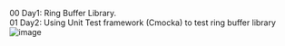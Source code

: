00 Day1: Ring Buffer Library.<br>
01 Day2: Using Unit Test framework (Cmocka) to test ring buffer library
![image](https://github.com/user-attachments/assets/6396e15e-eb20-413b-9f65-c599f83383dc)
